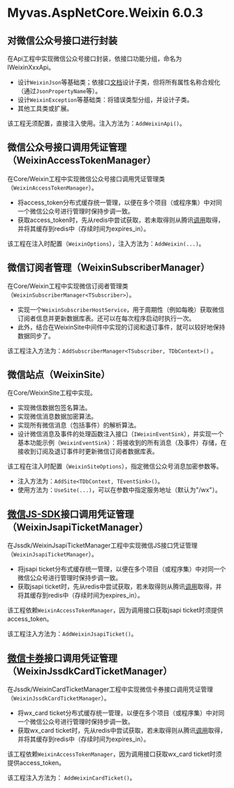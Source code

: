# Myvas.AspNetCore.Weixin 6.0.3

## 对微信公众号接口进行封装
在Api工程中实现微信公众号接口封装，依接口功能分组，命名为IWeixinXxxApi。

* 设计`WeixinJson`等基础类；依接口[文档](https://developers.weixin.qq.com/doc/offiaccount/Basic_Information/Get_access_token.html)设计子类，但将所有属性名称合规化（通过`JsonPropertyName`等）。
* 设计`WeixinException`等基础类：将错误类型分组，并设计子类。
* 其他工具类或扩展。

该工程无须配置，直接注入使用。注入方法为：`AddWeixinApi()`。

## 微信公众号接口调用凭证管理（WeixinAccessTokenManager）
在Core/Weixin工程中实现微信公众号接口调用凭证管理类（`WeixinAccessTokenManager`）。

* 将access_token分布式缓存统一管理，以便在多个项目（或程序集）中对同一个微信公众号进行管理时保持步调一致。
* 获取access_token时，先从redis中尝试获取，若未取得则从腾讯[调用](https://api.weixin.qq.com/cgi-bin/token?grant_type=client_credential&appid=APPID&secret=APPSECRET)取得，并将其缓存到redis中（存续时间为expires_in）。

该工程在注入时配置（`WeixinOptions`），注入方法为：`AddWeixin(...)`。

## 微信订阅者管理（WeixinSubscriberManager<TSubscriber>）
在Core/Weixin工程中实现微信订阅者管理类（`WeixinSubscriberManager<TSubscriber>`）。

* 实现一个`WeixinSubscriberHostService`，用于周期性（例如每晚）获取微信订阅者信息并更新数据库表。还可以在每次程序启动时执行一次。
* 此外，结合在WeixinSite中间件中实现的订阅和退订事件，就可以较好地保持数据同步了。

该工程注入方法为：`AddSubscriberManager<TSubscriber, TDbContext>()` 。

## 微信站点（WeixinSite）
在Core/WeixinSite工程中实现。

* 实现微信数据包签名算法。
* 实现微信消息数据加密算法。
* 实现所有微信消息（包括事件）的解析算法。
* 设计微信消息及事件的处理函数注入接口（`IWeixinEventSink`），并实现一个基本功能示例（`WeixinEventSink`）：将接收到的所有消息（及事件）存储，在接收到订阅及退订事件时更新微信订阅者数据库表。

该工程在注入时配置（`WeixinSiteOptions`），指定微信公众号消息加密参数等。

* 注入方法为：`AddSite<TDbContext, TEventSink>()`。
* 使用方法为：`UseSite(...)`，可以在参数中指定服务地址（默认为"/wx"）。

## [微信JS-SDK](https://developers.weixin.qq.com/doc/offiaccount/OA_Web_Apps/JS-SDK.html)接口调用凭证管理（WeixinJsapiTicketManager）
在Jssdk/WeixinJsapiTicketManager工程中实现微信JS接口凭证管理（`WeixinJsapiTicketManager`）。

* 将jsapi ticket分布式缓存统一管理，以便在多个项目（或程序集）中对同一个微信公众号进行管理时保持步调一致。
* 获取jsapi ticket时，先从redis中尝试获取，若未取得则从腾讯[调用](https://api.weixin.qq.com/cgi-bin/ticket/getticket?access_token=ACCESS_TOKEN&type=jsapi)取得，并将其缓存到redis中（存续时间为expires_in）。

该工程依赖`WeixinAccessTokenManager`，因为调用接口获取jsapi ticket时须提供access_token。

该工程注入方法为：`AddWeixinJsapiTicket()`。

## [微信卡券](https://developers.weixin.qq.com/doc/offiaccount/OA_Web_Apps/JS-SDK.html#54)接口调用凭证管理（WeixinJssdkCardTicketManager）
在Jssdk/WeixinCardTicketManager工程中实现微信卡券接口调用凭证管理（`WeixinJssdkCardTicketManager`）。

* 将wx_card ticket分布式缓存统一管理，以便在多个项目（或程序集）中对同一个微信公众号进行管理时保持步调一致。
* 获取wx_card ticket时，先从redis中尝试获取，若未取得则从腾讯[调用](https://api.weixin.qq.com/cgi-bin/ticket/getticket?access_token=ACCESS_TOKEN&type=wx_card)取得，并将其缓存到redis中（存续时间为expires_in）。

该工程依赖`WeixinAccessTokenManager`，因为调用接口获取wx_card ticket时须提供access_token。

该工程注入方法为：
`AddWeixinCardTicket()`。